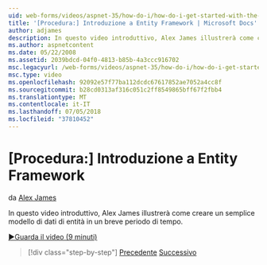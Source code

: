 ```yaml
---
uid: web-forms/videos/aspnet-35/how-do-i/how-do-i-get-started-with-the-entity-framework
title: '[Procedura:] Introduzione a Entity Framework | Microsoft Docs'
author: adjames
description: In questo video introduttivo, Alex James illustrerà come creare un semplice modello di dati di entità in un breve periodo di tempo.
ms.author: aspnetcontent
ms.date: 05/22/2008
ms.assetid: 2039bdcd-04f0-4813-b85b-4a3ccc916702
msc.legacyurl: /web-forms/videos/aspnet-35/how-do-i/how-do-i-get-started-with-the-entity-framework
msc.type: video
ms.openlocfilehash: 92092e57f77ba112dcdc67617852ae7052a4cc8f
ms.sourcegitcommit: b28cd0313af316c051c2ff8549865bff67f2fbb4
ms.translationtype: MT
ms.contentlocale: it-IT
ms.lasthandoff: 07/05/2018
ms.locfileid: "37810452"
---
```

<a name="how-do-i-get-started-with-the-entity-framework"></a>[Procedura:] Introduzione a Entity Framework
====================
da [Alex James](https://github.com/adjames)

In questo video introduttivo, Alex James illustrerà come creare un semplice modello di dati di entità in un breve periodo di tempo.

[&#9654;Guarda il video (9 minuti)](https://channel9.msdn.com/Blogs/ASP-NET-Site-Videos/how-do-i-get-started-with-the-entity-framework)

> [!div class="step-by-step"]
> [Precedente](how-do-i-converting-a-net-20-windows-forms-application-to-net-35.md)
> [Successivo](how-do-i-use-the-new-entity-data-source.md)
